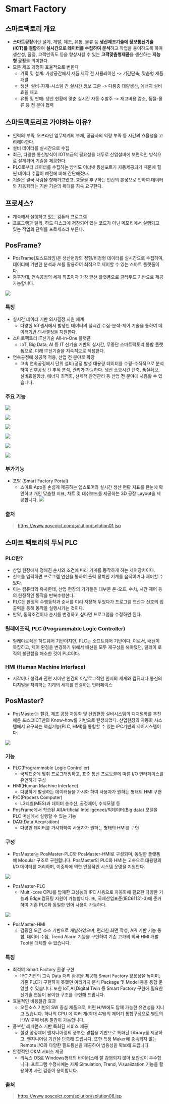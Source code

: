 # Smart Factory
## 스마트팩토리 개요
- **스마트공장**이란 설계, 개발, 제조, 유통, 물류 등 **생산제조기술에 정보통신기술(ICT)를 결합**하여 **실시간으로 데이터를 수집하여 분석**하고 작업을 용이하도록 하여 생산성, 품질, 고객만족도 등을 향상시킬 수 있는 **고객맞춤형제품**을 생산하는 **지능형 공장**을 의미한다.
- 모든 제조 과정이 효율적으로 변한다
  - 기획 및 설계: 가상공간에서 제품 제작 전 시뮬레이션 -> 기간단축, 맞춤형 제품 개발
  - 생산: 설비-자재-시스템 간 실시간 정보 교환 -> 다품종 대량생산, 에너지 설비효율 재고
  - 유통 및 판매: 생산 현황에 맞춘 실시간 자동 수발주 -> 재고비용 감소, 품질-물류 등 전 분야 협력

## 스마트팩토리로 가야하는 이유?
- 인력의 부족, 오프라인 업무체계의 부재, 공급사의 역량 부족 등 시간의 효율성을 고려해야한다.
- 설비 데이터를 실시간으로 수집
- 최근, 다양한 통신방식이 IOT보급의 필요성을 대두로 산업설비에 보편적인 방식으로 설계되어 기술을 제공한다.
- PLC로부터 데이터를 수집하는 방식도 이더넷 통신포트가 자동제공되기 때문에 훨씬 데이터 수집이 예전에 비해 간단해졌다.
- 기술은 결국 사람을 향해가고있고, 효율을 추구하는 인간의 본성으로 인하여 데이터와 자동화라는 기반 기술의 확대를 지속 요구한다.

## 프로세스?
- 계속해서 실행하고 있는 컴퓨터 프로그램
- 프로그램과 달리, 하드 디스크에 저장되어 있는 코드가 아닌 메모리에서 실행되고 있는 작업의 단위를 프로세스라 부른다.

## PosFrame?
- PosFrame(포스프레임)은 생산현장의 정형/비정형 데이터를 실시간으로 수집하여, 데이터에 기반한 분석과 AI를 활용하여 최적으로 제어할 수 있는 스마트 플랫폼이다.
- 중후장대, 연속공정의 세계 최초이자 가장 앞선 플랫폼으로 클라우드 기반으로 제공 가능합니다.

![](Image/포스프레임.jpeg)

### 특징
- 실시간 데이터 기반 의사결정 지원 체계
  - 다양한 IoT센서에서 발생한 데이터의 실시간 수집-분석-제어 기술을 통하여 데이터기반 의사결정을 지원한다.
- 스마트팩토리 IT신기술 All-in-One 플랫폼
  - IoT, Big Data, AI 등 IT 신기술 기반의 실시간, 무중단 스마트팩토리 통합 플랫폼으로, 미래 IT신기술을 지속적으로 적용한다.
- 연속공정에 성공적 적용, 산업 전 분야로 확장
  - 고속 연속공정에서 단위 설비/공정 발생 대용량 데이터를 수평-수직적으로 분석하여 전후공정 간 추적 분석, 관리가 가능하다. 생산 소요시간 단축, 품질확보, 설비효율향상, 에너지 최적화, 선제적 안전관리 등 산업 전 분야에 사용할 수 있습니다.

### 주요 기능
![](Image/주요기능1.jpeg)

![](Image/주요기능2.jpeg)

![](Image/주요기능3.jpeg)

![](Image/주요기능4.jpeg)

![](Image/주요기능5.jpeg)

![](Image/주요기능6.jpeg)

### 부가기능
- 포탈 (Smart Factory Portal)
  - 스마트 App을 손쉽게 제공하는 앱스토어와 실시간 생산 현황 지표를 한눈에 확인하고 개인 맞춤형 지표, 차트 및 대쉬보드를 제공하는 3D 공장 Layout을 제공합니다.
![](Image/부가기능.jpeg)

### 출처
> https://www.poscoict.com/solution/solution01.jsp

## 스마트 팩토리의 두뇌 PLC
### PLC란?
- 산업 현장에서 정해진 순서와 조건에 따라 기계를 동작하게 하는 제어장치이다.
- 신호를 입력하면 프로그램 연산을 통하여 출력 장치인 기계를 움직이거나 제어할 수 있다.
- 이는 컴퓨터와 유사한데, 산업 현장의 기기들은 대부분 온-오프, 수치, 시간 제어 등의 한정적인 동작을 반복수행한다.
- PLC는 한정적 수행동작과 순서를 미리 저장해 두었다가 프로그램 연산과 신호의 입출력을 통해 동작을 실행시키는 것이다.
- 만약, 동작조건이나 순서를 변경하고 싶다면 프로그램을 수정하면 된다.

### 릴레이조직, PLC (Programmable Logic Controller)
- 릴레이로직은 하드웨어 기반이지만, PLC는 소프트웨어 기반이다. 이로서, 배선이 복잡하고, 제어 환경을 변경하기 위해서 배선을 모두 재구성을 해야했던, 릴레이 로직의 불편함을 해소한 것이 PLC이다.

### HMI (Human Machine Interface)
- 시각이나 청각과 관련 지어낸 인간의 아날로그적인 인지의 세계와 컴퓨터나 통신의 디지털을 처리하는 기계의 세계를 연결하는 인터페이스

## PosMaster?
- PosMaster는 철강, 제조 공장 자동화 및 산업현장 설비시스템의 디지털화를 추진해온 포스코ICT만의 Know-how를 기반으로 탄생되었다. 산업현장의 자동화 시스템에서 요구되는 핵심기능(PLC, HMI)을 통합할 수 있는 IPC기반의 제어시스템이다.

![](Image/포스마스터.png)

### 기능
- PLC(Programmable Logic Controller)
  - 국제표준에 맞춰 프로그래밍하고, 표준 통신 프로토콜에 따른 I/O 인터페이스를 유연하게 구성
- HMI(Human Machine Interface)
  - 다양하게 발생하는 데이터들을 가시화 하여 사용자가 원하는 형태의 HMI 구현
- P/C(Process Computer)
  - L3레벨(MES)과 데이터 송수신, 공정제어, 수식모델 등
- PosFrame에서 학습된 AI(Artificial Intelligence)/빅데이터(Big data) 모델을 PLC 머신에서 실행할 수 있는 기능
- DAQ(Data Acquisition)
  - 다양한 데이터를 가시화하여 사용자가 원하는 형태의 HMI를 구현

### 구성
- PosMaster는 PosMaster-PLC와 PosMaster-HMI로 구성되며, 동일한 플랫폼에 Modular 구조로 구현합니다. PosMaster의 PLC와 HMI는 고속으로 대용량의 I/O 데이터를 처리하며, 이중화에 의한 안정적인 시스템 운영을 지원한다.

![](Image/구조.png)

- PosMaster-PLC
  - Multi-core CPU를 탑재한 고성능의 IPC 사용으로 자동화에 필요한 다양한 기능과 Edge 컴퓨팅 지원이 가능합니다. 또, 국제산업표준(IEC61131-3)에 준거하여 기존 PLC와 동일한 언어 사용이 가능하다.

![](Image/PLC.jpeg)

- PosMaster-HMI
  - 검증된 오픈 소스 기반으로 개발하였으며, 편리한 화면 작성, API 기반 기능 통합, 데이터 수집, Trend Alarm 기능을 구현하여 기존 고가의 외국 HMI 개발 Tool을 대체할 수 있습니다.

### 특징
- 최적의 Smart Factory 환경 구현
  - IPC 기반의 고속 Data 처리 환경을 제공해 Smart Factory 활용성을 높이며, 기존 PLC가 구현하지 못했던 여러가지 분석 Package 및 Model 등을 통합 운영할 수 있습니다. 또한 loT,AI,Digital Twin 등 Smart Factory 구현에 필요한 신기술 연동이 용이한 구조를 구현해 드립니다.
- 효율적인 비용절감 효과
  - 오픈소스 기반의 SW 중심 제품으로, 어떤 H/W에도 탑재 가능한 유연성을 지니고 있습니다. 하나의 CPU 에 여러 개(최대 4개)의 제어기 통합구성으로 별도의 H/W 구매 비용 절감이 가능합니다.
- 풍부한 레퍼런스 기반 특화된 서비스 제공
  - 철강 공정제어 엔지니어링의 풍부한 경험을 기반으로 특화된 Library를 제공하고, 엔지니어링 기간을 단축해 드립니다. 또한 특정 Maker에 종속되지 않는 Remote I/O와 다양한 필드통신을 제공하여 범용성을 확보해 드립니다.
- 안정적인 O&M 서비스 제공
  - 리눅스 OS로 Windows형태의 바이러스에 잘 감염되지 않아 보안성이 우수합니다. 프로그램 수정시에는 자체 Simulation, Trend, Visualization 기능을 활용하여 사전 검증이 용이합니다.

### 출처
> https://www.poscoict.com/solution/solution06.jsp


